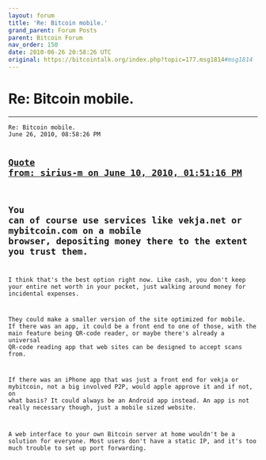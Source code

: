 ```yaml
---
layout: forum
title: 'Re: Bitcoin mobile.'
grand_parent: Forum Posts
parent: Bitcoin Forum
nav_order: 150
date: 2010-06-26 20:58:26 UTC
original: https://bitcointalk.org/index.php?topic=177.msg1814#msg1814
---
```


# Re: Bitcoin mobile.
---

<div class="language-plaintext highlighter-rouge"><div class="highlight"><pre class="highlight">
<code>Re: Bitcoin mobile.
June 26, 2010, 08:58:26 PM

<a href="https://bitcointalk.org/index.php?topic=177.msg1452#msg1452">Quote from: sirius-m on June 10, 2010, 01:51:16 PM</a>
-------------
You can of course use services like vekja.net or mybitcoin.com on a mobile browser, depositing money there to the extent you trust them.
-------------

I think that's the best option right now.  Like cash, you don't keep your entire net worth in your pocket, just walking around money for incidental expenses.

They could make a smaller version of the site optimized for mobile.  If there was an app, it could be a front end to one of those, with the main feature being QR-code reader, or maybe there's already a universal QR-code reading app that web sites can be designed to accept scans from.

If there was an iPhone app that was just a front end for vekja or mybitcoin, not a big involved P2P, would apple approve it and if not, on what basis?  It could always be an Android app instead.  An app is not really necessary though, just a mobile sized website.

A web interface to your own Bitcoin server at home wouldn't be a solution for everyone.  Most users don't have a static IP, and it's too much trouble to set up port forwarding.
</code></pre></div></div>
